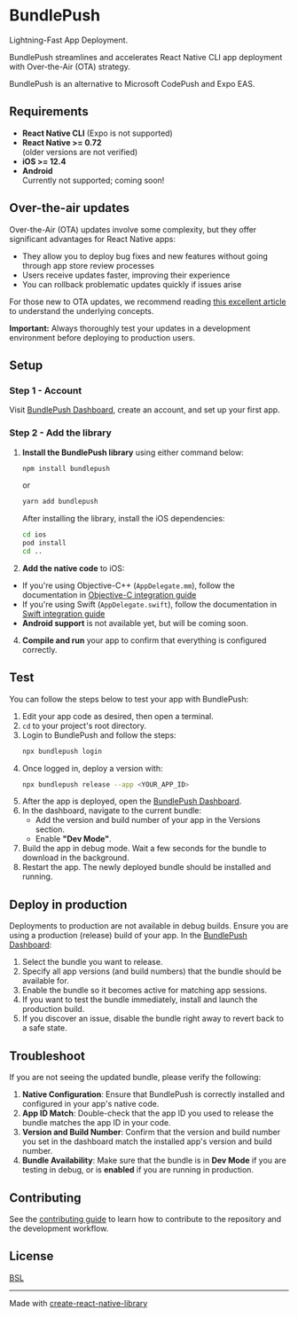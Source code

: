 # BundlePush

Lightning-Fast App Deployment.

BundlePush streamlines and accelerates React Native CLI app deployment with Over-the-Air (OTA) strategy.

BundlePush is an alternative to Microsoft CodePush and Expo EAS.

## Requirements

- **React Native CLI** (Expo is not supported)
- **React Native >= 0.72**  
  (older versions are not verified)
- **iOS >= 12.4**
- **Android**  
  Currently not supported; coming soon!

## Over-the-air updates

Over-the-Air (OTA) updates involve some complexity, but they offer significant advantages for React Native apps:

- They allow you to deploy bug fixes and new features without going through app store review processes
- Users receive updates faster, improving their experience
- You can rollback problematic updates quickly if issues arise

For those new to OTA updates, we recommend reading [this excellent article](https://dev.to/ponikar/ota-updates-in-react-native-1pbo) to understand the underlying concepts.

**Important:** Always thoroughly test your updates in a development environment before deploying to production users.

## Setup

### Step 1 - Account

Visit [BundlePush Dashboard](https://dash.bundlepu.sh), create an account, and set up your first app.

### Step 2 - Add the library

1. **Install the BundlePush library** using either command below:

   ```bash
   npm install bundlepush
   ```

   or

   ```bash
   yarn add bundlepush
   ```

   After installing the library, install the iOS dependencies:

   ```bash
   cd ios
   pod install
   cd ..
   ```

2. **Add the native code** to iOS:

- If you're using Objective-C++ (`AppDelegate.mm`), follow the documentation in [Objective-C integration guide](docs/objective-c.md)
- If you're using Swift (`AppDelegate.swift`), follow the documentation in [Swift integration guide](docs/swift.md)
- **Android support** is not available yet, but will be coming soon.

4. **Compile and run** your app to confirm that everything is configured correctly.

## Test

You can follow the steps below to test your app with BundlePush:

1. Edit your app code as desired, then open a terminal.
2. `cd` to your project's root directory.
3. Login to BundlePush and follow the steps:
   ```bash
   npx bundlepush login
   ```
4. Once logged in, deploy a version with:
   ```bash
   npx bundlepush release --app <YOUR_APP_ID>
   ```
5. After the app is deployed, open the [BundlePush Dashboard](https://dash.bundlepu.sh).
6. In the dashboard, navigate to the current bundle:
   - Add the version and build number of your app in the Versions section.
   - Enable **"Dev Mode"**.
7. Build the app in debug mode. Wait a few seconds for the bundle to download in the background.
8. Restart the app. The newly deployed bundle should be installed and running.

## Deploy in production

Deployments to production are not available in debug builds. Ensure you are using a production (release) build of your app. In the [BundlePush Dashboard](https://dash.bundlepu.sh):

1. Select the bundle you want to release.
2. Specify all app versions (and build numbers) that the bundle should be available for.
3. Enable the bundle so it becomes active for matching app sessions.
4. If you want to test the bundle immediately, install and launch the production build.
5. If you discover an issue, disable the bundle right away to revert back to a safe state.

## Troubleshoot

If you are not seeing the updated bundle, please verify the following:

1. **Native Configuration**: Ensure that BundlePush is correctly installed and configured in your app's native code.
2. **App ID Match**: Double-check that the app ID you used to release the bundle matches the app ID in your code.
3. **Version and Build Number**: Confirm that the version and build number you set in the dashboard match the installed app's version and build number.
4. **Bundle Availability**: Make sure that the bundle is in **Dev Mode** if you are testing in debug, or is **enabled** if you are running in production.

## Contributing

See the [contributing guide](CONTRIBUTING.md) to learn how to contribute to the repository and the development workflow.

## License

[BSL](LICENSE-BSL)

---

Made with [create-react-native-library](https://github.com/callstack/react-native-builder-bob)
